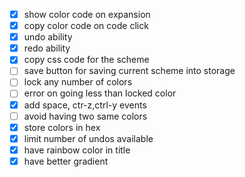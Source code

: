 - [x] show color code on expansion
- [x] copy color code on code click
- [x] undo ability
- [x] redo ability
- [x] copy css code for the scheme
- [ ] save button for saving current scheme into storage
- [ ] lock any number of colors
- [ ] error on going less than locked color
- [x] add space, ctr-z,ctrl-y events
- [ ] avoid having two same colors
- [x] store colors in hex
- [x] limit number of undos available
- [x] have rainbow color in title
- [x] have better gradient